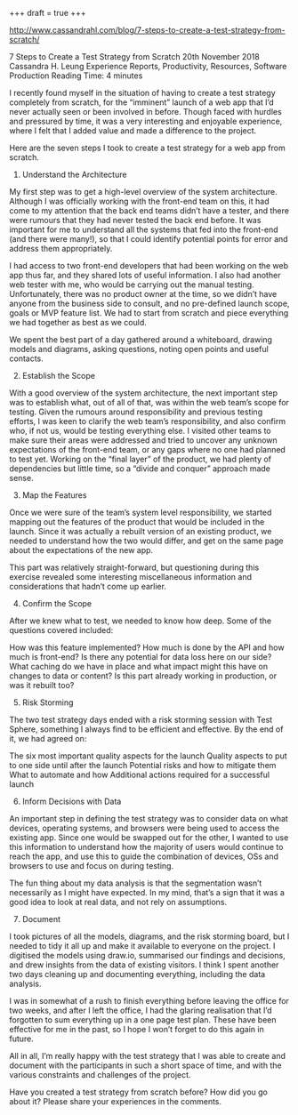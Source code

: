 +++
draft = true
+++

http://www.cassandrahl.com/blog/7-steps-to-create-a-test-strategy-from-scratch/

7 Steps to Create a Test Strategy from Scratch
 20th November 2018  Cassandra H. Leung  Experience Reports, Productivity, Resources, Software Production
Reading Time: 4 minutes


I recently found myself in the situation of having to create a test strategy completely from scratch, for the “imminent” launch of a web app that I’d never actually seen or been involved in before.  Though faced with hurdles and pressured by time, it was a very interesting and enjoyable experience, where I felt that I added value and made a difference to the project.



Here are the seven steps I took to create a test strategy for a web app from scratch.





1. Understand the Architecture


My first step was to get a high-level overview of the system architecture.  Although I was officially working with the front-end team on this, it had come to my attention that the back end teams didn’t have a tester, and there were rumours that they had never tested the back end before.  It was important for me to understand all the systems that fed into the front-end (and there were many!), so that I could identify potential points for error and address them appropriately.



I had access to two front-end developers that had been working on the web app thus far, and they shared lots of useful information.  I also had another web tester with me, who would be carrying out the manual testing. Unfortunately, there was no product owner at the time, so we didn’t have anyone from the business side to consult, and no pre-defined launch scope, goals or MVP feature list.  We had to start from scratch and piece everything we had together as best as we could.



We spent the best part of a day gathered around a whiteboard, drawing models and diagrams, asking questions, noting open points and useful contacts.





2. Establish the Scope


With a good overview of the system architecture, the next important step was to establish what, out of all of that, was within the web team’s scope for testing.  Given the rumours around responsibility and previous testing efforts, I was keen to clarify the web team’s responsibility, and also confirm who, if not us, would be testing everything else.  I visited other teams to make sure their areas were addressed and tried to uncover any unknown expectations of the front-end team, or any gaps where no one had planned to test yet. Working on the “final layer” of the product, we had plenty of dependencies but little time, so a “divide and conquer” approach made sense.





3. Map the Features


Once we were sure of the team’s system level responsibility, we started mapping out the features of the product that would be included in the launch.  Since it was actually a rebuilt version of an existing product, we needed to understand how the two would differ, and get on the same page about the expectations of the new app.



This part was relatively straight-forward, but questioning during this exercise revealed some interesting miscellaneous information and considerations that hadn’t come up earlier.





4. Confirm the Scope


After we knew what to test, we needed to know how deep.  Some of the questions covered included:

How was this feature implemented?
How much is done by the API and how much is front-end?
Is there any potential for data loss here on our side?
What caching do we have in place and what impact might this have on changes to data or content?
Is this part already working in production, or was it rebuilt too?




5. Risk Storming


The two test strategy days ended with a risk storming session with Test Sphere, something I always find to be efficient and effective.  By the end of it, we had agreed on:

The six most important quality aspects for the launch
Quality aspects to put to one side until after the launch
Potential risks and how to mitigate them
What to automate and how
Additional actions required for a successful launch




6. Inform Decisions with Data


An important step in defining the test strategy was to consider data on what devices, operating systems, and browsers were being used to access the existing app.  Since one would be swapped out for the other, I wanted to use this information to understand how the majority of users would continue to reach the app, and use this to guide the combination of devices, OSs and browsers to use and focus on during testing.



The fun thing about my data analysis is that the segmentation wasn’t necessarily as I might have expected.  In my mind, that’s a sign that it was a good idea to look at real data, and not rely on assumptions.





7. Document


I took pictures of all the models, diagrams, and the risk storming board, but I needed to tidy it all up and make it available to everyone on the project.  I digitised the models using draw.io, summarised our findings and decisions, and drew insights from the data of existing visitors.  I think I spent another two days cleaning up and documenting everything, including the data analysis.



I was in somewhat of a rush to finish everything before leaving the office for two weeks, and after I left the office, I had the glaring realisation that I’d forgotten to sum everything up in a one page test plan.  These have been effective for me in the past, so I hope I won’t forget to do this again in future.





All in all, I’m really happy with the test strategy that I was able to create and document with the participants in such a short space of time, and with the various constraints and challenges of the project.



Have you created a test strategy from scratch before?  How did you go about it? Please share your experiences in the comments.
